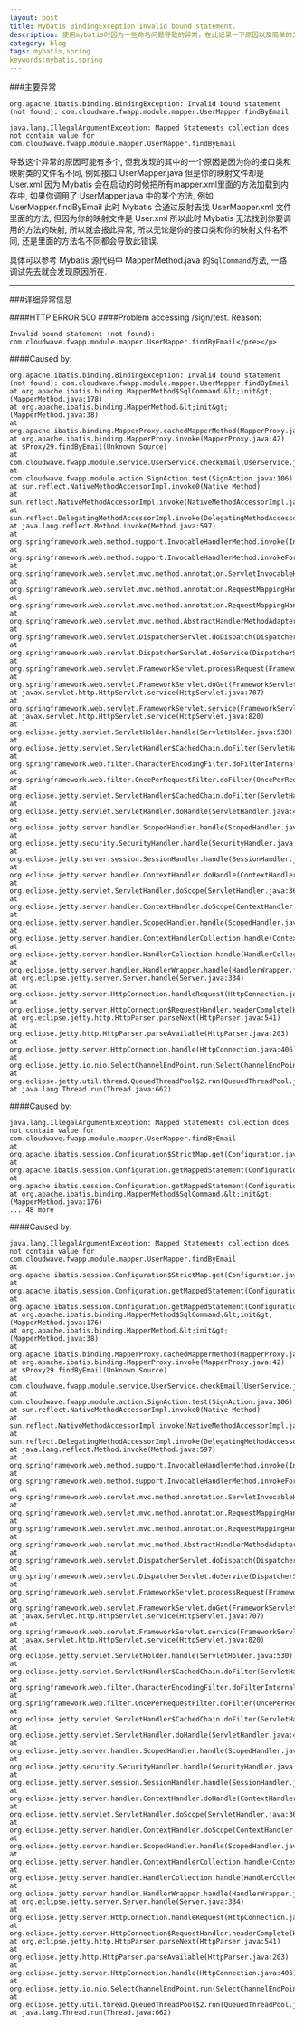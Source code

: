 ```yaml
---
layout: post
title: Mybatis BindingException Invalid bound statement.
description: 使用mybatis时因为一些命名问题导致的异常，在此记录一下原因以及简单的分析.
category: blog
tags: mybatis,spring
keywords:mybatis,spring
---
```



###主要异常

	org.apache.ibatis.binding.BindingException: Invalid bound statement (not found): com.cloudwave.fwapp.module.mapper.UserMapper.findByEmail

	java.lang.IllegalArgumentException: Mapped Statements collection does not contain value for com.cloudwave.fwapp.module.mapper.UserMapper.findByEmail

导致这个异常的原因可能有多个, 但我发现的其中的一个原因是因为你的接口类和映射类的文件名不同, 例如接口 UserMapper.java 但是你的映射文件却是 User.xml 因为 Mybatis 会在启动的时候把所有mapper.xml里面的方法加载到内存中, 如果你调用了 UserMapper.java 中的某个方法, 例如 UserMapper.findByEmail 此时 Mybatis 会通过反射去找 UserMapper.xml 文件里面的方法, 但因为你的映射文件是 User.xml 所以此时 Mybatis 无法找到你要调用的方法的映射, 所以就会报此异常, 所以无论是你的接口类和你的映射文件名不同, 还是里面的方法名不同都会导致此错误.

具体可以参考 Mybatis 源代码中 MapperMethod.java 的`SqlCommand`方法, 一路调试先去就会发现原因所在. 


----------

###详细异常信息


####HTTP ERROR 500
####Problem accessing /sign/test. Reason:

	Invalid bound statement (not found): com.cloudwave.fwapp.module.mapper.UserMapper.findByEmail</pre></p>

####Caused by:

	org.apache.ibatis.binding.BindingException: Invalid bound statement (not found): com.cloudwave.fwapp.module.mapper.UserMapper.findByEmail
	at org.apache.ibatis.binding.MapperMethod$SqlCommand.&lt;init&gt;(MapperMethod.java:178)
	at org.apache.ibatis.binding.MapperMethod.&lt;init&gt;(MapperMethod.java:38)
	at org.apache.ibatis.binding.MapperProxy.cachedMapperMethod(MapperProxy.java:49)
	at org.apache.ibatis.binding.MapperProxy.invoke(MapperProxy.java:42)
	at $Proxy29.findByEmail(Unknown Source)
	at com.cloudwave.fwapp.module.service.UserService.checkEmail(UserService.java:39)
	at com.cloudwave.fwapp.module.action.SignAction.test(SignAction.java:106)
	at sun.reflect.NativeMethodAccessorImpl.invoke0(Native Method)
	at sun.reflect.NativeMethodAccessorImpl.invoke(NativeMethodAccessorImpl.java:39)
	at sun.reflect.DelegatingMethodAccessorImpl.invoke(DelegatingMethodAccessorImpl.java:25)
	at java.lang.reflect.Method.invoke(Method.java:597)
	at org.springframework.web.method.support.InvocableHandlerMethod.invoke(InvocableHandlerMethod.java:219)
	at org.springframework.web.method.support.InvocableHandlerMethod.invokeForRequest(InvocableHandlerMethod.java:132)
	at org.springframework.web.servlet.mvc.method.annotation.ServletInvocableHandlerMethod.invokeAndHandle(ServletInvocableHandlerMethod.java:104)
	at org.springframework.web.servlet.mvc.method.annotation.RequestMappingHandlerAdapter.invokeHandleMethod(RequestMappingHandlerAdapter.java:745)
	at org.springframework.web.servlet.mvc.method.annotation.RequestMappingHandlerAdapter.handleInternal(RequestMappingHandlerAdapter.java:686)
	at org.springframework.web.servlet.mvc.method.AbstractHandlerMethodAdapter.handle(AbstractHandlerMethodAdapter.java:80)
	at org.springframework.web.servlet.DispatcherServlet.doDispatch(DispatcherServlet.java:925)
	at org.springframework.web.servlet.DispatcherServlet.doService(DispatcherServlet.java:856)
	at org.springframework.web.servlet.FrameworkServlet.processRequest(FrameworkServlet.java:936)
	at org.springframework.web.servlet.FrameworkServlet.doGet(FrameworkServlet.java:827)
	at javax.servlet.http.HttpServlet.service(HttpServlet.java:707)
	at org.springframework.web.servlet.FrameworkServlet.service(FrameworkServlet.java:812)
	at javax.servlet.http.HttpServlet.service(HttpServlet.java:820)
	at org.eclipse.jetty.servlet.ServletHolder.handle(ServletHolder.java:530)
	at org.eclipse.jetty.servlet.ServletHandler$CachedChain.doFilter(ServletHandler.java:1216)
	at org.springframework.web.filter.CharacterEncodingFilter.doFilterInternal(CharacterEncodingFilter.java:88)
	at org.springframework.web.filter.OncePerRequestFilter.doFilter(OncePerRequestFilter.java:107)
	at org.eclipse.jetty.servlet.ServletHandler$CachedChain.doFilter(ServletHandler.java:1187)
	at org.eclipse.jetty.servlet.ServletHandler.doHandle(ServletHandler.java:425)
	at org.eclipse.jetty.server.handler.ScopedHandler.handle(ScopedHandler.java:119)
	at org.eclipse.jetty.security.SecurityHandler.handle(SecurityHandler.java:494)
	at org.eclipse.jetty.server.session.SessionHandler.handle(SessionHandler.java:182)
	at org.eclipse.jetty.server.handler.ContextHandler.doHandle(ContextHandler.java:933)
	at org.eclipse.jetty.servlet.ServletHandler.doScope(ServletHandler.java:362)
	at org.eclipse.jetty.server.handler.ContextHandler.doScope(ContextHandler.java:867)
	at org.eclipse.jetty.server.handler.ScopedHandler.handle(ScopedHandler.java:117)
	at org.eclipse.jetty.server.handler.ContextHandlerCollection.handle(ContextHandlerCollection.java:245)
	at org.eclipse.jetty.server.handler.HandlerCollection.handle(HandlerCollection.java:126)
	at org.eclipse.jetty.server.handler.HandlerWrapper.handle(HandlerWrapper.java:113)
	at org.eclipse.jetty.server.Server.handle(Server.java:334)
	at org.eclipse.jetty.server.HttpConnection.handleRequest(HttpConnection.java:559)
	at org.eclipse.jetty.server.HttpConnection$RequestHandler.headerComplete(HttpConnection.java:992)
	at org.eclipse.jetty.http.HttpParser.parseNext(HttpParser.java:541)
	at org.eclipse.jetty.http.HttpParser.parseAvailable(HttpParser.java:203)
	at org.eclipse.jetty.server.HttpConnection.handle(HttpConnection.java:406)
	at org.eclipse.jetty.io.nio.SelectChannelEndPoint.run(SelectChannelEndPoint.java:462)
	at org.eclipse.jetty.util.thread.QueuedThreadPool$2.run(QueuedThreadPool.java:436)
	at java.lang.Thread.run(Thread.java:662)

####Caused by: 

	java.lang.IllegalArgumentException: Mapped Statements collection does not contain value for com.cloudwave.fwapp.module.mapper.UserMapper.findByEmail
	at org.apache.ibatis.session.Configuration$StrictMap.get(Configuration.java:775)
	at org.apache.ibatis.session.Configuration.getMappedStatement(Configuration.java:615)
	at org.apache.ibatis.session.Configuration.getMappedStatement(Configuration.java:608)
	at org.apache.ibatis.binding.MapperMethod$SqlCommand.&lt;init&gt;(MapperMethod.java:176)
	... 48 more

####Caused by:

	java.lang.IllegalArgumentException: Mapped Statements collection does not contain value for com.cloudwave.fwapp.module.mapper.UserMapper.findByEmail
	at org.apache.ibatis.session.Configuration$StrictMap.get(Configuration.java:775)
	at org.apache.ibatis.session.Configuration.getMappedStatement(Configuration.java:615)
	at org.apache.ibatis.session.Configuration.getMappedStatement(Configuration.java:608)
	at org.apache.ibatis.binding.MapperMethod$SqlCommand.&lt;init&gt;(MapperMethod.java:176)
	at org.apache.ibatis.binding.MapperMethod.&lt;init&gt;(MapperMethod.java:38)
	at org.apache.ibatis.binding.MapperProxy.cachedMapperMethod(MapperProxy.java:49)
	at org.apache.ibatis.binding.MapperProxy.invoke(MapperProxy.java:42)
	at $Proxy29.findByEmail(Unknown Source)
	at com.cloudwave.fwapp.module.service.UserService.checkEmail(UserService.java:39)
	at com.cloudwave.fwapp.module.action.SignAction.test(SignAction.java:106)
	at sun.reflect.NativeMethodAccessorImpl.invoke0(Native Method)
	at sun.reflect.NativeMethodAccessorImpl.invoke(NativeMethodAccessorImpl.java:39)
	at sun.reflect.DelegatingMethodAccessorImpl.invoke(DelegatingMethodAccessorImpl.java:25)
	at java.lang.reflect.Method.invoke(Method.java:597)
	at org.springframework.web.method.support.InvocableHandlerMethod.invoke(InvocableHandlerMethod.java:219)
	at org.springframework.web.method.support.InvocableHandlerMethod.invokeForRequest(InvocableHandlerMethod.java:132)
	at org.springframework.web.servlet.mvc.method.annotation.ServletInvocableHandlerMethod.invokeAndHandle(ServletInvocableHandlerMethod.java:104)
	at org.springframework.web.servlet.mvc.method.annotation.RequestMappingHandlerAdapter.invokeHandleMethod(RequestMappingHandlerAdapter.java:745)
	at org.springframework.web.servlet.mvc.method.annotation.RequestMappingHandlerAdapter.handleInternal(RequestMappingHandlerAdapter.java:686)
	at org.springframework.web.servlet.mvc.method.AbstractHandlerMethodAdapter.handle(AbstractHandlerMethodAdapter.java:80)
	at org.springframework.web.servlet.DispatcherServlet.doDispatch(DispatcherServlet.java:925)
	at org.springframework.web.servlet.DispatcherServlet.doService(DispatcherServlet.java:856)
	at org.springframework.web.servlet.FrameworkServlet.processRequest(FrameworkServlet.java:936)
	at org.springframework.web.servlet.FrameworkServlet.doGet(FrameworkServlet.java:827)
	at javax.servlet.http.HttpServlet.service(HttpServlet.java:707)
	at org.springframework.web.servlet.FrameworkServlet.service(FrameworkServlet.java:812)
	at javax.servlet.http.HttpServlet.service(HttpServlet.java:820)
	at org.eclipse.jetty.servlet.ServletHolder.handle(ServletHolder.java:530)
	at org.eclipse.jetty.servlet.ServletHandler$CachedChain.doFilter(ServletHandler.java:1216)
	at org.springframework.web.filter.CharacterEncodingFilter.doFilterInternal(CharacterEncodingFilter.java:88)
	at org.springframework.web.filter.OncePerRequestFilter.doFilter(OncePerRequestFilter.java:107)
	at org.eclipse.jetty.servlet.ServletHandler$CachedChain.doFilter(ServletHandler.java:1187)
	at org.eclipse.jetty.servlet.ServletHandler.doHandle(ServletHandler.java:425)
	at org.eclipse.jetty.server.handler.ScopedHandler.handle(ScopedHandler.java:119)
	at org.eclipse.jetty.security.SecurityHandler.handle(SecurityHandler.java:494)
	at org.eclipse.jetty.server.session.SessionHandler.handle(SessionHandler.java:182)
	at org.eclipse.jetty.server.handler.ContextHandler.doHandle(ContextHandler.java:933)
	at org.eclipse.jetty.servlet.ServletHandler.doScope(ServletHandler.java:362)
	at org.eclipse.jetty.server.handler.ContextHandler.doScope(ContextHandler.java:867)
	at org.eclipse.jetty.server.handler.ScopedHandler.handle(ScopedHandler.java:117)
	at org.eclipse.jetty.server.handler.ContextHandlerCollection.handle(ContextHandlerCollection.java:245)
	at org.eclipse.jetty.server.handler.HandlerCollection.handle(HandlerCollection.java:126)
	at org.eclipse.jetty.server.handler.HandlerWrapper.handle(HandlerWrapper.java:113)
	at org.eclipse.jetty.server.Server.handle(Server.java:334)
	at org.eclipse.jetty.server.HttpConnection.handleRequest(HttpConnection.java:559)
	at org.eclipse.jetty.server.HttpConnection$RequestHandler.headerComplete(HttpConnection.java:992)
	at org.eclipse.jetty.http.HttpParser.parseNext(HttpParser.java:541)
	at org.eclipse.jetty.http.HttpParser.parseAvailable(HttpParser.java:203)
	at org.eclipse.jetty.server.HttpConnection.handle(HttpConnection.java:406)
	at org.eclipse.jetty.io.nio.SelectChannelEndPoint.run(SelectChannelEndPoint.java:462)
	at org.eclipse.jetty.util.thread.QueuedThreadPool$2.run(QueuedThreadPool.java:436)
	at java.lang.Thread.run(Thread.java:662)

